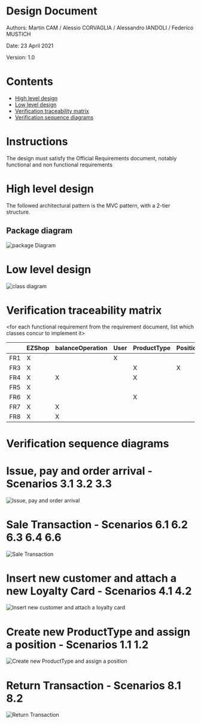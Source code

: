 # Design Document 


Authors: Martin CAM / Alessio CORVAGLIA / Alessandro IANDOLI / Federico MUSTICH

Date: 23 April 2021

Version: 1.0


# Contents

- [High level design](#package-diagram)
- [Low level design](#class-diagram)
- [Verification traceability matrix](#verification-traceability-matrix)
- [Verification sequence diagrams](#verification-sequence-diagrams)

# Instructions

The design must satisfy the Official Requirements document, notably functional and non functional requirements

# High level design 

The followed architectural pattern is the MVC pattern, with a 2-tier structure. 

## Package diagram
![package Diagram](http://www.plantuml.com/plantuml/png/SoWkIImgAStDuIf8JCvEJ4zLK7AD2ix8Br1IgEPIK80BfYIM90A5Qf75KYkIKmjAClFpYj5bSlDJKdF0WhK8Szr3FP6D1afnGVWAUdfs2d1PBeVKl1IWWm00)




# Low level design

![class diagram](http://www.plantuml.com/plantuml/png/VLNHJYmt37tFLqJxr5QzgFp1PPUBX5J15fQNlfd4x4RD9DF4izK8zT-RoNWpwMG53s2V7FlO7bjyZmI1XiwA9qye8SgdMt5dhJmY4ORugumNGtaNAGoAV8WId9OQ2CGC3G6Zf1EGX83ITBqrYkmeDGPpHYq_Wky4nEYL0JBUoHESKRuZEkaxGuJwHc1AwJoX4Cecglpnv-l9zv_2-kCHzQDxYnW492smMx3W58gaYlJJpq851CA9a1oD5ekJsaZTJ4wSFSQ7NdF4YpcUQ7fCEiRDV_smPDq7hrE7Xx57ZYiOYwquh5bXB5qXst4BOUSrDYznEzvZLC7qqvoAuXy3E38qBYNuQ9XXOXpmEUZSM0zZDXzyxIKpeF91P-ykfAy2jfIQmPYx-J0ETqCat-MWpclpCIu0zrk0d67nEDy5Y6M8EmWwEK04wZGv1z-exBrn59yTS_DYleB5Gm0NGN6peFLbMdvwNN-3X-0xng7lxNXlelA3enSWF7WcNN_aCEMxVY2SoqbZP1YTRgfXwHO_ObCwT_I2D0Jt_uUGCQvjbcfeHUnw0eNcZ3k8fpsC7Jggm83Qq3HKVYg2cRx6MZPl3j_SMzu-_l2P7E-SliVtP2p3Ot82_hsSytHhybF8z3Cayr4Nqq67sUaJxnyVvfVWBIxHrONCEVePu3JiJHULVRsS4ByRXNiCRyvG1fmdZDdwco-hqkBJuch1H8ki4q3znQR5Czfabx1yHJd6JrQchNIBbfIHW8QuH5_E8MigTcQfCf-5_RiVmT8uVIUkKYNpCeoykTbCN7DqM5MvMakEfW0CF6gP4Gs4Ss8VQKwR5o9_WfbH7SzAj-ckMTfPDbGmgrVYXT38NvEeilnm54RvMGzyLMw9uaLzxZ50gGkwYJXPcidp_oAvkTt8Rz_avfTDNkSMhlTKb3tQ_7PpmvJR5MMnwonvbKJ-dNsEdEL4zV5NgNc9siAgf-kIpVZ46gWBMItHLzpsqui6-Ier-sigzrsDekcvpTKosk8QJhCYuZiwFNJsFm00)









# Verification traceability matrix

\<for each functional requirement from the requirement document, list which classes concur to implement it>

|     | EZShop  |  balanceOperation  |  User | ProductType  | Position  | Order  |  TransactionEntry |  ReturnTransaction |  SaleTransaction | LoyaltyCard  | Customer |
|-----|---|---|---|---|---|---|---|---|---|---| --- |
|FR1  | X  |   | X  |   |   |   |   |   |   |   |   |
|FR3  |  X |   |   | X  | X  |   |   |   |   |   |   |
|FR4  |  X | X  |   | X  |   | X  |   |   |   |   |   |
|FR5  |  X |   |   |   |   |   |   |   |   |  X | X  |
|FR6  |  X |   |   | X  |   |   | X  | X  | X  | X  | X  |
|FR7  |  X | X  |   |   |   |   | X  | X  |   |   |   |
|FR8  |  X | X  |   |   |   |   |   |   |   |   |   |


# Verification sequence diagrams 

# Issue, pay and order arrival - Scenarios 3.1 3.2 3.3
![Issue, pay and order arrival](http://www.plantuml.com/plantuml/png/VP7BQiCm44Nt_efPjeiA-duiYbteihZ5pIQxGHeIWIE9qIZ1Vn_5SOWnSNRYtgEh0ogZ84lQj4MbnJCqQnz-qE6Ak1YTuUuJlfU703xWNe6DCL7DXlZcjXYAZFH99XuKEDh10CmEFIe8sCtFF2c898sWqBaV3pmhODAUpHUsw3GjWfcoGrC7OXJhNRxrShIRDbT4Nq_lz6OLizrYUr7vRKRvbxr9MlwxG9bwxwc_X4wiT1aioPdy2Ni0)

# Sale Transaction - Scenarios 6.1 6.2 6.3 6.4 6.6
![Sale Transaction](http://www.plantuml.com/plantuml/png/bPDBZzCm4CVl-HHpX0E1xfiSq8fbEO48f7lXDegdn9BZiIOJKBuzTjBIz2rkLV-FtupjF7QAedthCgoL1PwmQon9bgr_m9iFyFopQZX00OiSHdk5ZfQ2leiPo_xLwsoo9FEULi1L3fx-m446ZYAkSq1ZIc7Jrxhab8hrdfN0qKeBg9G2h8HRk0PbU00K0g50g6IWzseTQ4D2en2ceYvPO-zipWrY25J0JGw_I4knDPKaBzxgpawpkP-zoW05t8vRxGifTPnm5u-Ez3kc0JNvZYr_dmE7L8OEC0GtVB9TpJ7o0vMMF1LU7ErXsvAOyuuJtFVdkUaIpjrnUXdl_XkwM6mJDRUXLohPUkq-inmGl_20JeSd59EYLpkmANOA4r-KK4tsDoMvnA4b7yyGtlxxMyXOJTKRySAkD_b8dSnVIHisboAtOwHIrBwRUsTpterpifYFwD3Nz18CAksOrygtG8ARvllfyzgNOkwHlEbRznS0)

# Insert new customer and attach a new Loyalty Card - Scenarios 4.1 4.2
![Insert new customer and attach a loyalty card](http://www.plantuml.com/plantuml/png/XOwxJiH034NxVCKjeM34ycOAj6X5HmSqT5R6Q2AIJ3HsGFltC0fM4XwYzFNnyTsAKjQnQokgDMNiI6B3sQPHD7MVO_MLu-W65i9Zut0hhnWuI-gfHI0bQ896HcstnfTRqtYSk5aqvFJM11R4HjQovT-xvuUO1dYSEWH-QNesmS5XDIs_rJjpwFaTC_QhxjoXpapAEyfXfRfFUsfrNt9uN4osHVY7yDA1LAcEXNbC_xMySX1Myrc-VkznFL6pQx7zsNLpNEWduUBSSX_6hlq0)

# Create new ProductType and assign a position - Scenarios 1.1 1.2
![Create new ProductType and assign a position](http://www.plantuml.com/plantuml/png/SoWkIImgAStDuKfCBialKWZEo2_mJSnBJ4yjuk92uYZesYcuHe445AmK3FKKaejI4qjI0uhoKqgJIq8g2r8rDBaWyY2LIE90vKPw2dcfvGeeYd6QRQodK5gG0Z8xlpYp93C_3u_19deAnQabI0gHf46gOJ9M2gPG9o2KEgJcfG2z3G00)

# Return Transaction - Scenarios 8.1 8.2
![Return Transaction]()
